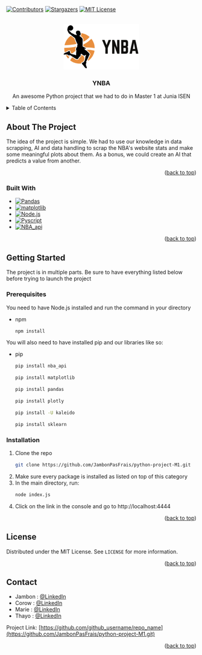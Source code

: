 <!-- Improved compatibility of back to top link: See: https://github.com/othneildrew/Best-README-Template/pull/73 -->
<a name="readme-top"></a>
<!--
*** Thanks for checking out the Best-README-Template. If you have a suggestion
*** that would make this better, please fork the repo and create a pull request
*** or simply open an issue with the tag "enhancement".
*** Don't forget to give the project a star!
*** Thanks again! Now go create something AMAZING! :D
-->



<!-- PROJECT SHIELDS -->
<!--
*** I'm using markdown "reference style" links for readability.
*** Reference links are enclosed in brackets [ ] instead of parentheses ( ).
*** See the bottom of this document for the declaration of the reference variables
*** for contributors-url, forks-url, etc. This is an optional, concise syntax you may use.
*** https://www.markdownguide.org/basic-syntax/#reference-style-links
-->
[![Contributors][contributors-shield]][contributors-url]
[![Stargazers][stars-shield]][stars-url]
[![MIT License][license-shield]][license-url]



<!-- PROJECT LOGO -->
<br />
<div align="center">
    <div class="images">
        <a href="https://github.com/JambonPasFrais/python-project-M1">
            <img src="Website/assets/main/YNBA.svg" alt="Logo" width="200">
        </a>
    </div>
  

<h3 align="center">YNBA</h3>

  <p align="center">
    An awesome Python project that we had to do in Master 1 at Junia ISEN
    </p>
</div>



<!-- TABLE OF CONTENTS -->
<details>
  <summary>Table of Contents</summary>
  <ol>
    <li>
      <a href="#about-the-project">About The Project</a>
      <ul>
        <li><a href="#built-with">Built With</a></li>
      </ul>
    </li>
    <li>
      <a href="#getting-started">Getting Started</a>
      <ul>
        <li><a href="#prerequisites">Prerequisites</a></li>
        <li><a href="#installation">Installation</a></li>
      </ul>
    </li>
    <li><a href="#license">License</a></li>
    <li><a href="#contact">Contact</a></li>
  </ol>
</details>



<!-- ABOUT THE PROJECT -->
## About The Project


The idea of the project is simple. We had to use our knowledge in data scrapping, AI and data handling to scrap the NBA's website stats and make some meaningful plots about them.
As a bonus, we could create an AI that predicts a value from another.

<p align="right">(<a href="#readme-top">back to top</a>)</p>



### Built With

* [![Pandas]][Pandas-url]
* [![matplotlib]][matplotlib-url]
* [![Node.js]][node.js-url]
* [![Pyscript]][pyscript-url]
* [![NBA_api]][nba_api-url]

<p align="right">(<a href="#readme-top">back to top</a>)</p>



<!-- GETTING STARTED -->
## Getting Started

The project is in multiple parts. Be sure to have everything listed below before trying to launch the project

### Prerequisites

You need to have Node.js installed and run the command in your directory
* npm
  ```sh
  npm install
  ```

You will also need to have installed pip and our libraries like so:
* pip
  ```sh
  pip install nba_api
  ```
  ```sh
  pip install matplotlib
  ```
  ```sh
  pip install pandas
  ```
  ```sh
  pip install plotly
  ```
  ```sh
  pip install -U kaleido
  ```
  ```sh
  pip install sklearn
  ```
### Installation

1. Clone the repo
   ```sh
   git clone https://github.com/JambonPasFrais/python-project-M1.git
   ```
2. Make sure every package is installed as listed on top of this category
3. In the main directory, run:
   ```sh
   node index.js
   ```
4. Click on the link in the console and go to http://localhost:4444

<p align="right">(<a href="#readme-top">back to top</a>)</p>


<!-- LICENSE -->
## License

Distributed under the MIT License. See `LICENSE` for more information.

<p align="right">(<a href="#readme-top">back to top</a>)</p>



<!-- CONTACT -->
## Contact

- Jambon : [@LinkedIn](https://www.linkedin.com/in/armand-deffrennes/)
- Corow : [@LinkedIn](https://www.linkedin.com/in/corentin-denoulet-964821226/)
- Marie : [@LinkedIn](https://www.linkedin.com/in/marie-pivette)
- Thayo : [@LinkedIn](https://www.linkedin.com/in/theo-rondoux-948ba720a/)

Project Link: [https://github.com/github_username/repo_name](https://github.com/JambonPasFrais/python-project-M1.git)

<p align="right">(<a href="#readme-top">back to top</a>)</p>


<!-- MARKDOWN LINKS & IMAGES -->
<!-- https://www.markdownguide.org/basic-syntax/#reference-style-links -->
[contributors-shield]: https://img.shields.io/github/contributors/github_username/repo_name.svg?style=for-the-badge
[contributors-url]: https://github.com/JambonPasFrais/python-project-M1/graphs/contributors
[stars-shield]: https://img.shields.io/github/stars/github_username/repo_name.svg?style=for-the-badge
[stars-url]: https://github.com/JambonPasFrais/python-project-M1/stargazers
[license-shield]: https://img.shields.io/github/license/github_username/repo_name.svg?style=for-the-badge
[license-url]: https://github.com/JambonPasFrais/python-project-M1/blob/main/LICENSE
[linkedin-shield]: https://img.shields.io/badge/-LinkedIn-black.svg?style=for-the-badge&logo=linkedin&colorB=555
[linkedin-url]: https://linkedin.com/in/linkedin_username
[Pandas]: https://pandas.pydata.org/static/img/pandas_white.svg
[Pandas-url]: https://pandas.pydata.org/
[matplotlib]: https://matplotlib.org/_static/images/logo_dark.svg
[matplotlib-url]: https://matplotlib.org/
[node.js]: https://nodejs.org/static/images/logo.svg
[node.js-url]: https://nodejs.org/en/
[pyscript]: https://pyscript.net/assets/images/pyscript-sticker-black.svg
[pyscript-url]: https://pyscript.net/
[nba_api]: https://github.githubassets.com/images/modules/logos_page/GitHub-Mark.png
[nba_api-url]: https://github.com/swar/nba_api
